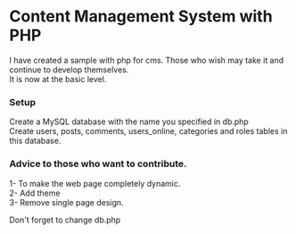 # Content Management System with PHP

I have created a sample with php for cms. Those who wish may take it and continue to develop themselves. <br>
It is now at the basic level. <br>

### Setup
Create a MySQL database with the name you specified in db.php <br>
Create users, posts, comments, users_online, categories and roles tables in this database. <br>

### Advice to those who want to contribute.
1- To make the web page completely dynamic.<br>
2- Add theme<br>
3- Remove single page design.<br>

Don't forget to change db.php 
